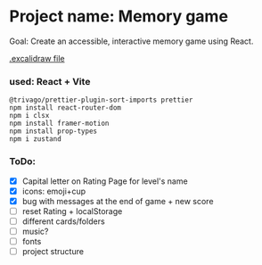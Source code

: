 # Project name: Memory game

Goal: Create an accessible, interactive memory game using React.

[.excalidraw file](https://excalidraw.com/#json=seGnWcEkSaSagb-xW-J9z,HNDEUp9TuGE7nDUkuVs2yA)

### used: React + Vite

```
@trivago/prettier-plugin-sort-imports prettier
npm install react-router-dom
npm i clsx
npm install framer-motion
npm install prop-types
npm i zustand
```

### ToDo:

- [x] Capital letter on Rating Page for level's name
- [x] icons: emoji+cup
- [x] bug with messages at the end of game + new score
- [ ] reset Rating + localStorage
- [ ] different cards/folders
- [ ] music?
- [ ] fonts
- [ ] project structure
